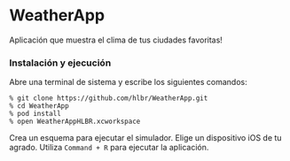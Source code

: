 # WeatherApp
Aplicación que muestra el clima de tus ciudades favoritas!

### Instalación y ejecución
Abre una terminal de sistema y escribe los siguientes comandos:

```
% git clone https://github.com/hlbr/WeatherApp.git
% cd WeatherApp
% pod install
% open WeatherAppHLBR.xcworkspace
```

Crea un esquema para ejecutar el simulador.
Elige un dispositivo iOS de tu agrado.
Utiliza `Command + R` para ejecutar la aplicación.

